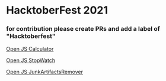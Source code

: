 # HacktoberFest 2021

### for contribution please create PRs and add a label of "Hacktoberfest"

[Open JS Calculator](https://stackbeans.github.io/hacktoberfest2021/JunkArtifactsRemover/)

[Open JS StopWatch](https://stackbeans.github.io/hacktoberfest2021/JunkArtifactsRemover/)

[Open JS JunkArtifactsRemover](https://stackbeans.github.io/hacktoberfest2021/JunkArtifactsRemover/)
